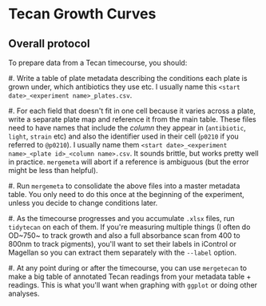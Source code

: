 Tecan Growth Curves
===================

Overall protocol
----------------

To prepare data from a Tecan timecourse, you should:

#. Write a table of plate metadata describing the conditions each plate is
   grown under, which antibiotics they use etc. I usually name this
   `<start date>_<experiment name>_plates.csv`.

#. For each field that doesn't fit in one cell because it varies across
   a plate, write a separate plate map and reference it from the main table.
   These files need to have names that include the *column* they appear in
   (`antibiotic`, `light`, `strain` etc) and also the identifier used in
   their cell (`p0210` if you referred to `@p0210`). I usually name them
   `<start date>_<experiment name>_<plate id>_<column name>.csv`. It sounds
   brittle, but works pretty well in practice. `mergemeta` will abort if
   a reference is ambiguous (but the error might be less than helpful).

#. Run `mergemeta` to consolidate the above files into a master metadata
   table. You only need to do this once at the beginning of the experiment,
   unless you decide to change conditions later.

#. As the timecourse progresses and you accumulate `.xlsx` files, run
   `tidytecan` on each of them. If you're measuring multiple things (I often
   do OD~750~ to track growth and also a full absorbance scan from 400 to
   800nm to track pigments), you'll want to set their labels in iControl
   or Magellan so you can extract them separately with the `--label` option.

#. At any point during or after the timecourse, you can use `mergetecan` to
   make a big table of annotated Tecan readings from your metadata table +
   readings. This is what you'll want when graphing with `ggplot` or doing
   other analyses.

